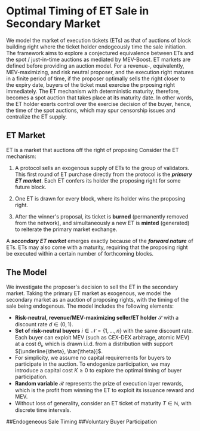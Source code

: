 # Optimal Timing of ET Sale in Secondary Market
We model the market of execution tickets (ETs) as that of auctions of block building right where the ticket holder endogeously time the sale initiation. The framework aims to explore a conjectured equivalence between ETs and the spot / just-in-time auctions as mediated by MEV-Boost. ET markets are defined before providing an auction model. For a revenue-, equivalently, MEV-maximizing, and risk neutral proposer, and the execution right matures in a finite period of time, if the proposer optimally sells the right closer to the expiry date, buyers of the ticket must exercise the prposing right immediately. The ET mechanism with deterministic maturity, therefore, becomes a spot auction that takes place at its maturity date. In other words, the ET holder exerts control over the exercise decision of the buyer, hence, the time of the spot auctions, which may spur censorship issues and centralize the ET supply. 

## ET Market
ET is a market that auctions off the right of proposing Consider the ET mechanism:

1. A protocol sells an exogenous supply of ETs to the group of validators. This first round of ET purchase directly from the protocol is the **_primary ET market_**. Each ET confers its holder the proposing right for some future block.

2. One ET is drawn for every block, where its holder wins the proposing right.

3. After the winner's proposal, its ticket is **burned** (permanently removed from the network), and simultaneously a new ET is **minted** (generated) to reiterate the primary market exchange.

A **_secondary ET market_** emerges exactly because of the **_forward nature_** of ETs. ETs may also come with a maturity, requiring that the proposing right be executed within a certain number of forthcoming blocks.

## The Model

We investigate the proposer's decision to sell the ET in the secondary market. Taking the primary ET market as exogenous, we model the secondary market as an auction of proposing rights, with the timing of the sale being endogenous. The model includes the following elements:

- **Risk-neutral, revenue/MEV-maximizing seller/ET holder** $\mathcal{S}$ with a discount rate $d \in (0,1)$.
- **Set of risk-neutral buyers** $i \in \mathcal{N} = \{1, \ldots, n\}$ with the same discount rate. Each buyer can exploit MEV (such as CEX-DEX arbitrage, atomic MEV) at a cost $\theta_i$, which is drawn i.i.d. from a distribution with support $[\underline{\theta}, \bar{\theta}]$.
- For simplicity, we assume no capital requirements for buyers to participate in the auction. To endogenize participation, we may introduce a capital cost $K \geq 0$ to explore the optimal timing of buyer participation.
- **Random variable** $\mathcal{R}$ represents the prize of execution layer rewards, which is the profit from winning the ET to exploit its issuance reward and MEV.
- Without loss of generality, consider an ET ticket of maturity $T \in \mathbb{N}$, with discrete time intervals.

##Endogeneous Sale Timing
##Voluntary Buyer Participation
